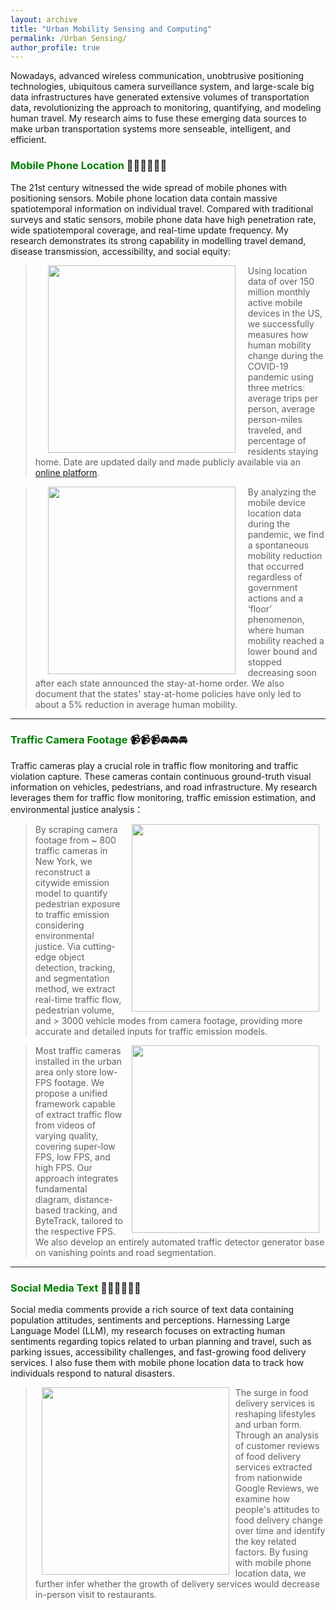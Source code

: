 ```yaml
---
layout: archive
title: "Urban Mobility Sensing and Computing"
permalink: /Urban Sensing/
author_profile: true
---
```


Nowadays, advanced wireless communication, unobtrusive positioning technologies, ubiquitous camera surveillance system, 
and large-scale big data infrastructures have generated extensive volumes of transportation data,
revolutionizing the approach to monitoring, quantifying, and modeling human travel. 
My research aims to fuse these emerging data sources to make urban transportation systems more senseable, intelligent, and efficient.

### <span style="color: green"> Mobile Phone Location </span> 📱📱📱🚶🚶🚶
The 21st century witnessed the wide spread of mobile phones with positioning sensors.
Mobile phone location data contain massive spatiotemporal information on individual travel. 
Compared with traditional surveys and static sensors, mobile phone data have 
high penetration rate, wide spatiotemporal coverage, and real-time update frequency. 
My research demonstrates its strong capability in modelling travel demand, disease transmission, 
accessibility, and social equity:

> <a href="https://www.sciencedirect.com/science/article/pii/S0968090X20308524"><img style="float: left" src="https://songhuahu-umd.github.io/images/FF11.png" width="300" hspace="20"></a> 
Using location data of over 150 million monthly active mobile devices in the US, 
we successfully measures how human mobility change during the COVID-19 pandemic using three metrics: 
average trips per person, average person-miles traveled, and percentage of residents staying home. Date are updated daily 
and made publicly available via an [online platform](https://data.covid.umd.edu/).

> <a href="https://journals.sagepub.com/doi/full/10.1177/03611981211043813"><img style="float: left" src="https://songhuahu-umd.github.io/images/FF3.png" width="300" hspace="20"></a>
By analyzing the mobile device location data during the pandemic, we find a spontaneous mobility reduction that occurred 
regardless of government actions and a ‘floor’ phenomenon, where human mobility reached a lower bound and 
stopped decreasing soon after each state announced the stay-at-home order.
We also document that the states' stay-at-home policies have only led to about a 5% reduction in average human mobility.

---

### <span style="color: green"> Traffic Camera Footage </span> 📹📹📹🚘🚘🚘
Traffic cameras play a crucial role in traffic flow monitoring and traffic violation capture. 
These cameras contain continuous ground-truth visual information on vehicles, pedestrians, and road infrastructure. 
My research leverages them for traffic flow monitoring, traffic emission estimation, and environmental justice analysis：

> <a href="https://senseable.mit.edu/"><img style="float: right" src="https://songhuahu-umd.github.io/images/Camera0.png" width="300" hspace="10"></a>
By scraping camera footage from ~ 800 traffic cameras in New York, we reconstruct a citywide emission model to quantify pedestrian exposure to traffic emission considering environmental justice.
Via cutting-edge object detection, tracking, and segmentation method, we extract real-time traffic flow, 
pedestrian volume, and > 3000 vehicle modes from camera footage, providing more accurate and detailed inputs for traffic emission models.

> <a href="https://senseable.mit.edu/"><img style="float: right" src="https://songhuahu-umd.github.io/images/camera0.gif" width="300" hspace="10"></a>
Most traffic cameras installed in the urban area only store low-FPS footage. 
We propose a unified framework capable of extract traffic flow from videos of varying quality, 
covering super-low FPS, low FPS, and high FPS. 
Our approach integrates fundamental diagram, distance-based tracking, and ByteTrack, tailored to the respective FPS. 
We also develop an entirely automated traffic detector generator base on vanishing points and road segmentation.

---


### <span style="color: green"> Social Media Text </span>💬💬💬👥👥👥
Social media comments provide a rich source of text data containing population attitudes, sentiments and perceptions.
Harnessing Large Language Model (LLM), my research focuses on extracting human sentiments regarding topics related to urban planning and travel, 
such as parking issues, accessibility challenges, and fast-growing food delivery services. 
I also fuse them with mobile phone location data to track how individuals respond to natural disasters.

> <a href="https://senseable.mit.edu/"><img style="float: left" src="https://songhuahu-umd.github.io/images/social_media.jpg" width="300" hspace="10"></a>
The surge in food delivery services is reshaping lifestyles and urban form.
Through an analysis of customer reviews of food delivery services extracted from nationwide Google Reviews, 
we examine how people's attitudes to food delivery change over time and identify the key related factors. 
By fusing with mobile phone location data, we further infer whether the growth of delivery services would decrease in-person visit to restaurants.
